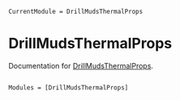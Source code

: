 ```@meta
CurrentModule = DrillMudsThermalProps
```

# DrillMudsThermalProps

Documentation for [DrillMudsThermalProps](https://github.com/Eduardo-BDMAlves/DrillMudsThermalProps.jl).

```@index
```

```@autodocs
Modules = [DrillMudsThermalProps]
```
